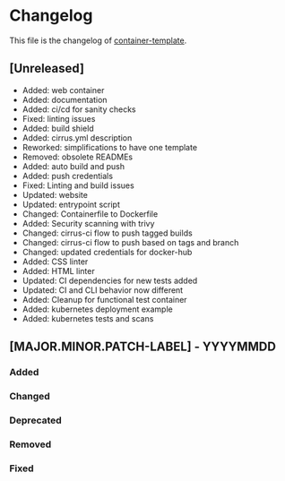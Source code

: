 <!--
reference: https://keepachangelog.com
-->

# Changelog

This file is the changelog of
[container-template](https://github.com/whiletruedoio/container-template).

## [Unreleased]

- Added: web container
- Added: documentation
- Added: ci/cd for sanity checks
- Fixed: linting issues
- Added: build shield
- Added: cirrus.yml description
- Reworked: simplifications to have one template
- Removed: obsolete READMEs
- Added: auto build and push
- Added: push credentials
- Fixed: Linting and build issues
- Updated: website
- Updated: entrypoint script
- Changed: Containerfile to Dockerfile
- Added: Security scanning with trivy
- Changed: cirrus-ci flow to push tagged builds
- Changed: cirrus-ci flow to push based on tags and branch
- Changed: updated credentials for docker-hub
- Added: CSS linter
- Added: HTML linter
- Updated: CI dependencies for new tests added
- Updated: CI and CLI behavior now different
- Added: Cleanup for functional test container
- Added: kubernetes deployment example
- Added: kubernetes tests and scans

## [MAJOR.MINOR.PATCH-LABEL] - YYYYMMDD

<!--
Describe the purpose of this release.
Each of the below sections should contain the links to the fixed issues.
-->

### Added

<!--
Section for new Features and Additions.
Most likely a MINOR or MAJOR update.
-->

### Changed

<!--
Changed Behavior in API or Application.
Most likely a MAJOR update.
-->

### Deprecated

<!--
Deprecation, which will be removed in a future release.
The future release must be mentioned.
-->

### Removed

<!--
Removals or Deletions, which were deprecated beforehand.
Most likely a Minor or Major update.
-->

### Fixed

<!--
Bugfixes or other minor fixes.
Most likely a patch.
-->
